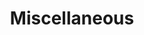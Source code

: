 ---
title: Miscellaneous
description: "阿巴阿巴阿巴阿巴"
slug: "misc"
image: "ashkan-forouzani-IRDPRsdozLI-unsplash.jpg"
style:
    background: "#999999"
    color: "#fff"
---